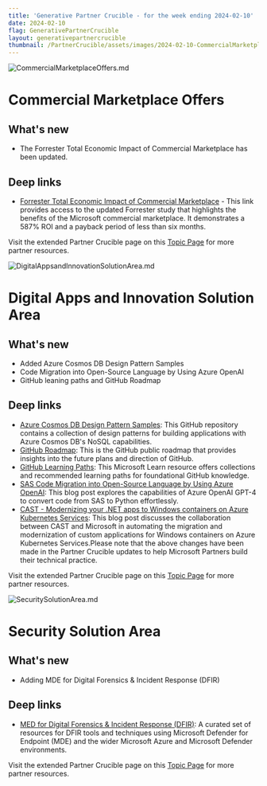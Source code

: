 ```yaml
---
title: 'Generative Partner Crucible - for the week ending 2024-02-10'
date: 2024-02-10
flag: GenerativePartnerCrucible
layout: generativepartnercrucible
thumbnail: /PartnerCrucible/assets/images/2024-02-10-CommercialMarketplaceOffers.md-image.png
---
```

![ CommercialMarketplaceOffers.md ]( /PartnerCrucible/assets/images/2024-02-10-CommercialMarketplaceOffers.md-image.png )

# Commercial Marketplace Offers

## What's new

- The Forrester Total Economic Impact of Commercial Marketplace has been updated. 

## Deep links

- [Forrester Total Economic Impact of Commercial Marketplace](https://azure.microsoft.com/en-us/blog/the-total-economic-impact-of-the-microsoft-commercial-marketplace/) - This link provides access to the updated Forrester study that highlights the benefits of the Microsoft commercial marketplace. It demonstrates a 587% ROI and a payback period of less than six months.

Visit the extended Partner Crucible page on this [Topic Page](https://lagimik.github.io/PartnerCrucible/CommercialMarketplaceOffers) for more partner resources.

![ DigitalAppsandInnovationSolutionArea.md ]( /PartnerCrucible/assets/images/2024-02-10-DigitalAppsandInnovationSolutionArea.md-image.png )

# Digital Apps and Innovation Solution Area

## What's new

- Added Azure Cosmos DB Design Pattern Samples
- Code Migration into Open-Source Language by Using Azure OpenAI
- GitHub leaning paths and GitHub Roadmap

## Deep links

- [Azure Cosmos DB Design Pattern Samples](https://github.com/Azure-Samples/cosmos-db-design-patterns): This GitHub repository contains a collection of design patterns for building applications with Azure Cosmos DB's NoSQL capabilities.
- [GitHub Roadmap](https://github.com/orgs/github/projects/4247/views/1): This is the GitHub public roadmap that provides insights into the future plans and direction of GitHub.
- [GitHub Learning Paths](https://learn.microsoft.com/en-us/training/github/): This Microsoft Learn resource offers collections and recommended learning paths for foundational GitHub knowledge.
- [SAS Code Migration into Open-Source Language by Using Azure OpenAI](https://techcommunity.microsoft.com/t5/ai-azure-ai-services-blog/sas-code-migration-into-open-source-language-by-using-azure/ba-p/3910795): This blog post explores the capabilities of Azure OpenAI GPT-4 to convert code from SAS to Python effortlessly.
- [CAST - Modernizing your .NET apps to Windows containers on Azure Kubernetes Services](https://techcommunity.microsoft.com/t5/containers/cast-modernizing-your-net-apps-to-windows-containers-on-azure/ba-p/4037740): This blog post discusses the collaboration between CAST and Microsoft in automating the migration and modernization of custom applications for Windows containers on Azure Kubernetes Services.Please note that the above changes have been made in the Partner Crucible updates to help Microsoft Partners build their technical practice.

Visit the extended Partner Crucible page on this [Topic Page](https://lagimik.github.io/PartnerCrucible/DigitalAppsandInnovationSolutionArea) for more partner resources.

![ SecuritySolutionArea.md ]( /PartnerCrucible/assets/images/2024-02-10-SecuritySolutionArea.md-image.png )

# Security Solution Area

## What's new

- Adding MDE for Digital Forensics & Incident Response (DFIR) 

## Deep links

- [MED for Digital Forensics & Incident Response (DFIR)](https://github.com/cyb3rmik3/MDE-DFIR-Resources): A curated set of resources for DFIR tools and techniques using Microsoft Defender for Endpoint (MDE) and the wider Microsoft Azure and Microsoft Defender environments.

Visit the extended Partner Crucible page on this [Topic Page](https://lagimik.github.io/PartnerCrucible/SecuritySolutionArea) for more partner resources.


